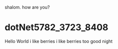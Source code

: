 shalom. how are you?
# dotNet5782_3723_8408
Hello World
i like berries
i like berries too
good night